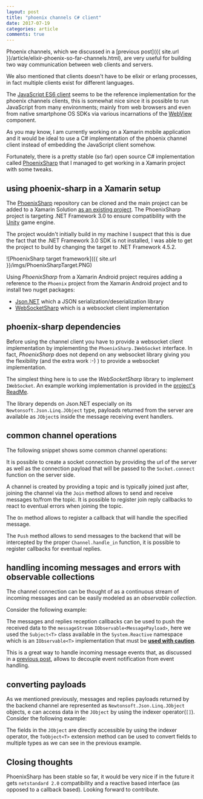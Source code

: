 ```yaml
---
layout: post
title: "phoenix channels C# client"
date: 2017-07-19
categories: article
comments: true
---
```


Phoenix channels, which we discussed in a [previous post]({{ site.url }}/article/elixir-phoenix-so-far-channels.html), are very useful for building two way communication between web clients and servers.

We also mentioned that clients doesn't have to be elixir or erlang processes, in fact multiple clients exist for different languages.

The [JavaScript ES6 client](https://github.com/phoenixframework/phoenix/blob/master/priv/static/phoenix.js) seems to be the reference implementation for the phoenix channels clients, this is somewhat nice since it is possible to run JavaScript from many environments; mainly from web browsers and even from native smartphone OS SDKs via various incarnations of the [WebView](https://developer.android.com/guide/webapps/webview.html) component.  

As you may know, I am currently working on a Xamarin mobile application and it would be ideal to use a C# implementation of the phoenix channel client instead of embedding the JavaScript client somehow. 

Fortunately, there is a pretty stable (so far) open source C# implementation called [PhoenixSharp](https://github.com/Mazyod/PhoenixSharp) that I managed to get working in a Xamarin project with some tweaks.

## using phoenix-sharp in a Xamarin setup

The [PhoenixSharp](https://github.com/Mazyod/PhoenixSharp) repository can be cloned and the main project can be added to a Xamarin Solution [as an existing project](https://msdn.microsoft.com/en-us/library/ff460187.aspx). The PhoenixSharp project is targeting .NET Framework 3.0 to ensure compatibility with the [Unity](https://unity3d.com) game engine.

The project wouldn't initially build in my machine I suspect that this is due the fact that the .NET Framework 3.0 SDK is not installed, I was able to get the project to build by changing the target to .NET Framework 4.5.2.

<div class="img-container">
![PhoenixSharp target framework]({{ site.url }}/imgs/PhoenixSharpTarget.PNG)
</div>

Using *PhoenixSharp* from a Xamarin Android project requires adding a reference to the `Phoenix` project from the Xamarin Android project and to install two nuget packages:
- [Json.NET](https://www.nuget.org/packages/Newtonsoft.Json/) which a JSON serialization/deserialization library
- [WebSocketSharp](https://www.nuget.org/packages/WebSocketSharp) which is a websocket client implementation

## phoenix-sharp dependencies

Before using the channel client you have to provide a websocket client implementation by implementing the `PhoenixSharp.IWebSocket` interface. In fact, *PhoenixSharp* does not depend on any websocket library giving you the flexibility (and the extra work :-) ) to provide a websocket implementation.

The simplest thing here is to use the *WebSocketSharp* library to implement `IWebSocket`. An example working implementation is provided in the [project's ReadMe](https://github.com/Mazyod/PhoenixSharp#getting-started).

The library depends on Json.NET especially on its `Newtonsoft.Json.Linq.JObject` type, payloads returned from the server are available as `JObject`s inside the message receiving event handlers.

## common channel operations
The following snippet shows some common channel operations:
<script src="https://gist.github.com/MissaouiChedy/6e7674c74df15d8ff83fdfaf781ea793.js"></script>

It is possible to create a socket connection by providing the url of the server as well as the connection payload that will be passed to the `Socket.connect` function on the server side.

A channel is created by providing a topic and is typically joined
just after, joining the channel via the `Join` method allows to send and receive messages to/from the topic. It is possible to register join reply callbacks to react to eventual errors when joining the topic.

The `On` method allows to register a callback that will handle the specified message.

The `Push` method allows to send messages to the backend that will be intercepted by the proper `Channel.handle_in` function, it is possible to register callbacks for eventual replies.


## handling incoming messages and errors with observable collections

The channel connection can be thought of as a continuous stream of incoming messages and can be easily modeled as an *observable collection*.

Consider the following example:
<script src="https://gist.github.com/MissaouiChedy/8763e8303119b71ce0792905134f8c44.js"></script>

The messages and replies reception callbacks can be used to push the received data to the `messageStream` `IObservable<MessagePayload>`, here we used the `Subject<T>` class available in the `System.Reactive` namespace which is an `IObservable<T>` implementation that must be **[used with caution](https://stackoverflow.com/questions/14396449/why-are-subjects-not-recommended-in-net-reactive-extensions)**.

This is a great way to handle incoming message events that, as discussed in a [previous post](http://localhost:4000/article/reactive-extension-csharp.html), allows to decouple event notification from event handling.

## converting payloads

As we mentioned previously, messages and replies payloads returned by the backend channel are represented as `Newtonsoft.Json.Linq.JObject` objects, e can access data in the `JObject` by using the indexer operator(`[]`).
Consider the following example:

<script src="https://gist.github.com/MissaouiChedy/cbad804b46a338e84a699ef97d27c112.js"></script>

The fields in the `JObject` are directly accessible by using the indexer operator, the `ToObject<T>` extension method can be used to convert fields to multiple types as we can see in the previous example.

## Closing thoughts

PhoenixSharp has been stable so far, it would be very nice if in the future it gets `netstandard 2.0` compatibility and a reactive based interface (as opposed to a callback based). Looking forward to contribute.  


